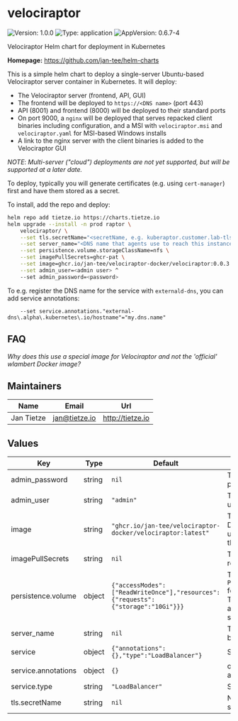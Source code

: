 # velociraptor



![Version: 1.0.0](https://img.shields.io/badge/Version-1.0.0-informational?style=flat-square) ![Type: application](https://img.shields.io/badge/Type-application-informational?style=flat-square) ![AppVersion: 0.6.7-4](https://img.shields.io/badge/AppVersion-0.6.7--4-informational?style=flat-square) 

Velociraptor Helm chart for deployment in Kubernetes

**Homepage:** <https://github.com/jan-tee/helm-charts>

This is a simple helm chart to deploy a single-server Ubuntu-based Velociraptor server container in Kubernetes. It will deploy:

- The Velociraptor server (frontend, API, GUI)
- The frontend will be deployed to `https://<DNS name>` (port 443)
- API (8001) and frontend (8000) will be deployed to their standard ports
- On port 9000, a `nginx` will be deployed that serves repacked client binaries including configuration, and a MSI with `velociraptor.msi` and `velociraptor.yaml` for MSI-based Windows installs
- A link to the nginx server with the client binaries is added to the Velociraptor GUI

*NOTE*: _Multi-server ("cloud") deployments are not yet supported, but will be supported at a later date._

To deploy, typically you will generate certificates (e.g. using `cert-manager`) first and have them stored as a secret.

To install, add the repo and deploy:

```bash
helm repo add tietze.io https://charts.tietze.io
helm upgrade --install -n prod raptor \
    velociraptor/ \
    --set tls.secretName="<secretName, e.g. kuberaptor.customer.lab-tls>" \
    --set server_name="<DNS name that agents use to reach this instance>" \
    --set persistence.volume.storageClassName=nfs \
    --set imagePullSecrets=ghcr-pat \
    --set image=ghcr.io/jan-tee/velociraptor-docker/velociraptor:0.0.3 \
    --set admin_user=<admin user> ^
    --set admin_password=<password>
```
To e.g. register the DNS name for the service with `externald-dns`, you can add service annotations:

```
    --set service.annotations."external-dns\.alpha\.kubernetes\.io/hostname"="my.dns.name"
```

## FAQ

*Why does this use a special image for Velociraptor and not the 'official' wlambert Docker image?*

## Maintainers

| Name | Email | Url |
| ---- | ------ | --- |
| Jan Tietze | <jan@tietze.io> | <http://tietze.io> |





## Values

| Key | Type | Default | Description |
|-----|------|---------|-------------|
| admin_password | string | `nil` | The administrator password |
| admin_user | string | `"admin"` | The administrator's user name |
| image | string | `"ghcr.io/jan-tee/velociraptor-docker/velociraptor:latest"` | The image to use. Defaults to ubuntu/bind9 and in the chart's `appVersion`. |
| imagePullSecrets | string | `nil` | The name of the registry secret to use |
| persistence.volume | object | `{"accessModes":["ReadWriteOnce"],"resources":{"requests":{"storage":"10Gi"}}}` | The data for the `PersistentVolumeClaim` for state storage. Typically you'll want to add at least a storageClassName |
| server_name | string | `nil` | The DNS name that a browser connects to |
| service | object | `{"annotations":{},"type":"LoadBalancer"}` | Service settings |
| service.annotations | object | `{}` | object Annotations to add to the service |
| service.type | string | `"LoadBalancer"` | Service type |
| tls.secretName | string | `nil` | Name of the TLS secret |